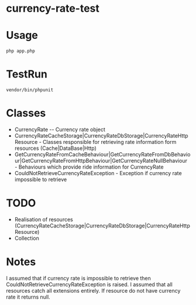 # currency-rate-test

# Usage
```
php app.php
```

# TestRun
```
vendor/bin/phpunit
```

# Classes
- CurrencyRate -- Currency rate object
- CurrencyRateCacheStorage|CurrencyRateDbStorage|CurrencyRateHttpResource - Classes responsible for retrieving rate information form resources (Cache|DataBase|Http)
- GetCurrencyRateFromCacheBehaviour|GetCurrencyRateFromDbBehaviour|GetCurrencyRateFromHttpBehaviour|GetCurrencyRateNullBehaviour - Behaviours which provide ride information for CurrencyRate
- CouldNotRetrieveCurrencyRateException - Exception if currency rate impossible to retrieve

# TODO
- Realisation of resources (CurrencyRateCacheStorage|CurrencyRateDbStorage|CurrencyRateHttpResource)
- Collection

# Notes
I assumed that if currency rate is impossible to retrieve then CouldNotRetrieveCurrencyRateException is raised.
I assumed that all resources catch all extensions entirely. If resource do not have currency rate it returns null.

 
